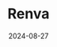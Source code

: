 ---
title: Renva
description: Renva is a bold Jekyl portfolio theme
image: '/assets/img/projects/renva-preview.jpg'
price: 79
home: https://jekyllthemes.io/theme/renva-portfolio-jekyll-theme
demo: https://renva.netlify.app/
date: 2024-08-27
---
